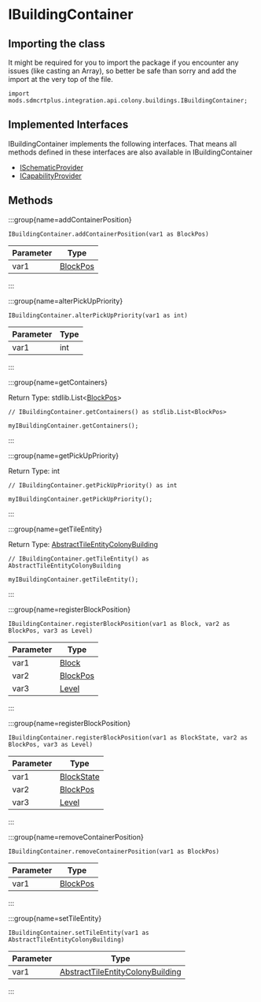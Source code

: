# IBuildingContainer

## Importing the class

It might be required for you to import the package if you encounter any issues (like casting an Array), so better be safe than sorry and add the import at the very top of the file.
```zenscript
import mods.sdmcrtplus.integration.api.colony.buildings.IBuildingContainer;
```


## Implemented Interfaces
IBuildingContainer implements the following interfaces. That means all methods defined in these interfaces are also available in IBuildingContainer

- [ISchematicProvider](/mods/sdmcrtplus/integration/minecolonies/api/colony/buildings/ISchematicProvider)
- [ICapabilityProvider](/forge/api/capability/ICapabilityProvider)

## Methods

:::group{name=addContainerPosition}

```zenscript
IBuildingContainer.addContainerPosition(var1 as BlockPos)
```

| Parameter |                    Type                     |
|-----------|---------------------------------------------|
| var1      | [BlockPos](/vanilla/api/util/math/BlockPos) |


:::

:::group{name=alterPickUpPriority}

```zenscript
IBuildingContainer.alterPickUpPriority(var1 as int)
```

| Parameter | Type |
|-----------|------|
| var1      | int  |


:::

:::group{name=getContainers}

Return Type: stdlib.List&lt;[BlockPos](/vanilla/api/util/math/BlockPos)&gt;

```zenscript
// IBuildingContainer.getContainers() as stdlib.List<BlockPos>

myIBuildingContainer.getContainers();
```

:::

:::group{name=getPickUpPriority}

Return Type: int

```zenscript
// IBuildingContainer.getPickUpPriority() as int

myIBuildingContainer.getPickUpPriority();
```

:::

:::group{name=getTileEntity}

Return Type: [AbstractTileEntityColonyBuilding](/mods/sdmcrtplus/integration/minecolonies/api/tileentities/AbstractTileEntityColonyBuilding)

```zenscript
// IBuildingContainer.getTileEntity() as AbstractTileEntityColonyBuilding

myIBuildingContainer.getTileEntity();
```

:::

:::group{name=registerBlockPosition}

```zenscript
IBuildingContainer.registerBlockPosition(var1 as Block, var2 as BlockPos, var3 as Level)
```

| Parameter |                    Type                     |
|-----------|---------------------------------------------|
| var1      | [Block](/vanilla/api/block/Block)           |
| var2      | [BlockPos](/vanilla/api/util/math/BlockPos) |
| var3      | [Level](/vanilla/api/world/Level)           |


:::

:::group{name=registerBlockPosition}

```zenscript
IBuildingContainer.registerBlockPosition(var1 as BlockState, var2 as BlockPos, var3 as Level)
```

| Parameter |                    Type                     |
|-----------|---------------------------------------------|
| var1      | [BlockState](/vanilla/api/block/BlockState) |
| var2      | [BlockPos](/vanilla/api/util/math/BlockPos) |
| var3      | [Level](/vanilla/api/world/Level)           |


:::

:::group{name=removeContainerPosition}

```zenscript
IBuildingContainer.removeContainerPosition(var1 as BlockPos)
```

| Parameter |                    Type                     |
|-----------|---------------------------------------------|
| var1      | [BlockPos](/vanilla/api/util/math/BlockPos) |


:::

:::group{name=setTileEntity}

```zenscript
IBuildingContainer.setTileEntity(var1 as AbstractTileEntityColonyBuilding)
```

| Parameter |                                                              Type                                                               |
|-----------|---------------------------------------------------------------------------------------------------------------------------------|
| var1      | [AbstractTileEntityColonyBuilding](/mods/sdmcrtplus/integration/minecolonies/api/tileentities/AbstractTileEntityColonyBuilding) |


:::


